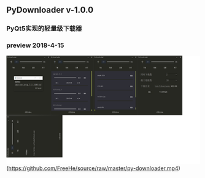 ## PyDownloader v-1.0.0
### PyQt5实现的轻量级下载器
### preview 2018-4-15
![](https://github.com/FreeHe/PyDownloader/raw/master/preview.png)(https://github.com/FreeHe/source/raw/master/py-downloader.mp4)
